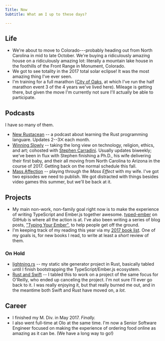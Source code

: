 ```yaml
---
Title: Now
Subtitle: What am I up to these days?

---
```


## Life

- We're about to move to Colorado---probably heading out from North Carolina in mid to late October. We're buying a ridiculously amazing house on a ridiculously amazing lot: literally a mountain lake house in the foothills of the Front Range in Monument, Colorado.
- We got to see totality in the 2017 total solar eclipse! It was the most amazing thing I've ever seen.
- I'm training for a full marathon ([City of Oaks](http://cityofoaksmarathon.com), at which I've run the half marathon event 3 of the 4 years we've lived here). Mileage is getting there, but given the move I'm currently not sure I'll actually be able to participate.

## Podcasts

I have so many of them.

- [New Rustacean](http://www.newrustacean.com) -- a podcast about learning the Rust programming languare. Updates 2--3⨉ each month.
- [Winning Slowly](http://www.winningslowly.org) -- taking the long view on technology, religion, ethics, and art; cohosted with [Stephen Carradini](http://stephencarradini.com). Usually updates biweekly; we've been in flux with Stephen finishing a Ph.D., his wife delivering their first baby, and their all moving from North Carolina to Arizona in the course of 2017. Getting back on the normal schedule this fall.
- [Mass Affection](https://www.massaffection.com) -- playing through the _Mass Effect_ with my wife. I've got two episodes we need to publish. We got distracted with things besides video games this summer, but we'll be back at it.

## Projects

- My main non-work, non-family goal right now is to make the experience of writing TypeScript and Ember.js together awesome. [typed-ember](https://github.com/typed-ember) on GitHub is where all the action is at. I've also been writing a series of blog posts, ["Typing Your Ember"](http://www.chriskrycho.com/typing-your-ember/), to help people get off the ground.
- I'm keeping track of my reading this year via my [2017 book list](http://www.chriskrycho.com/2017-book-list.html). One of my goals is, for new books I read, to write at least a *short* review of them.

### On Hold

- [lightning.rs](https://github.com/chriskrycho/lightning-rs/) -- my static site generator project in Rust, basically tabled until I finish bootstrapping the TypeScript/Ember.js ecosystem.
- [Rust and Swift](http://www.chriskrycho.com/rust-and-swift.html) -- I tabled this to work on a project of the same focus for O'Reilly, who ended up canceling the project. I'm not sure I'll ever go back to it. I was really enjoying it, but that really burned me out, and in the meantime both Swift and Rust have moved on, a *lot*.

## Career

- I finished my M. Div. in May 2017. *Finally.*
- I also went full-time at Olo at the same time. I'm now a Senior Software Engineer focused on making the experience of ordering food online as amazing as it can be. (We have a long way to go!)
